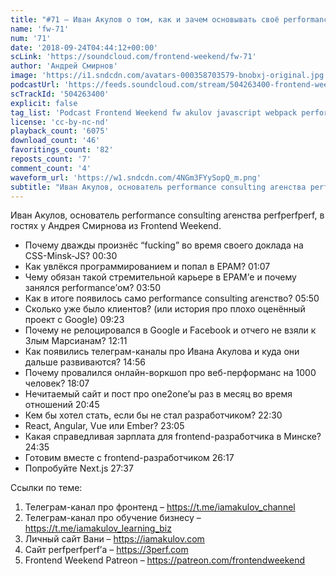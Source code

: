 ```yaml
---
title: "#71 – Иван Акулов о том, как и зачем основывать своё performance consulting агентство в 20 лет"
name: 'fw-71'
num: '71'
date: '2018-09-24T04:44:12+00:00'
scLink: 'https://soundcloud.com/frontend-weekend/fw-71'
author: 'Андрей Смирнов'
image: 'https://i1.sndcdn.com/avatars-000358703579-bnobxj-original.jpg'
podcastUrl: 'https://feeds.soundcloud.com/stream/504263400-frontend-weekend-fw-71.m4a'
scTrackId: '504263400'
explicit: false
tag_list: 'Podcast Frontend Weekend fw akulov javascript webpack performance'
license: 'cc-by-nc-nd'
playback_count: '6075'
download_count: '46'
favoritings_count: '82'
reposts_count: '7'
comment_count: '4'
waveform_url: 'https://w1.sndcdn.com/4NGm3FYySopQ_m.png'
subtitle: "Иван Акулов, основатель performance consulting агенства perfperfperf, в гостях у Андрея Смирнова из Frontend Weekend. "
---
```

Иван Акулов, основатель performance consulting агенства perfperfperf, в гостях у Андрея Смирнова из Frontend Weekend. 

- Почему дважды произнёс “fucking” во время своего доклада на CSS-Minsk-JS? <timecode sec="30">00:30</timecode>
- Как увлёкся программированием и попал в EPAM? <timecode sec="67">01:07</timecode>
- Чему обязан такой стремительной карьере в EPAM’е и почему занялся performance’ом? <timecode sec="230">03:50</timecode>
- Как в итоге появилось само performance consulting агенство? <timecode sec="350">05:50</timecode>
- Сколько уже было клиентов? (или история про плохо оценённый проект с Google) <timecode sec="563">09:23</timecode>
- Почему не релоцировался в Google и Facebook и отчего не взяли к Злым Марсианам? <timecode sec="731">12:11</timecode>
- Как появились телеграм-каналы про Ивана Акулова и куда они дальше развиваются? <timecode sec="896">14:56</timecode>
- Почему провалился онлайн-воркшоп про веб-перформанс на 1000 человек? <timecode sec="1087">18:07</timecode>
- Нечитаемый сайт и пост про one2one’ы раз в месяц во время отношений <timecode sec="1245">20:45</timecode>
- Кем бы хотел стать, если бы не стал разработчиком? <timecode sec="1350">22:30</timecode>
- React, Angular, Vue или Ember? <timecode sec="1385">23:05</timecode>
- Какая справедливая зарплата для frontend-разработчика в Минске? <timecode sec="1475">24:35</timecode>
- Готовим вместе с frontend-разработчиком <timecode sec="1577">26:17</timecode>
- Попробуйте Next.js <timecode sec="1657">27:37</timecode>

Ссылки по теме:
1) Телеграм-канал про фронтенд – https://t.me/iamakulov_channel
2) Телеграм-канал про обучение бизнесу – https://t.me/iamakulov_learning_biz 
3) Личный сайт Вани – https://iamakulov.com 
4) Сайт perfperfperf’а – https://3perf.com 
5) Frontend Weekend Patreon – https://patreon.com/frontendweekend